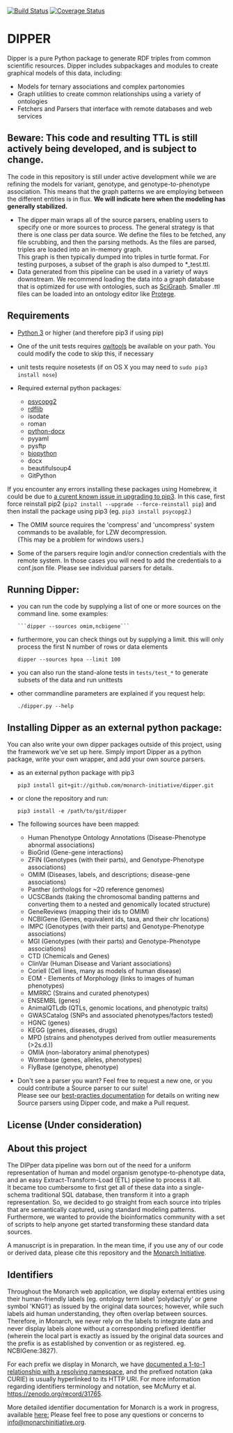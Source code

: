 [![Build Status](https://travis-ci.org/monarch-initiative/dipper.svg?branch=master)](https://travis-ci.org/monarch-initiative/dipper)
[![Coverage Status](https://coveralls.io/repos/monarch-initiative/dipper/badge.svg)](https://coveralls.io/r/monarch-initiative/dipper)

# DIPPER
Dipper is a pure Python package to generate RDF triples from common scientific resources.
Dipper includes subpackages and modules to create graphical models of this data, including:

* Models for ternary associations and complex partonomies
* Graph utilities to create common relationships using a variety of ontologies
* Fetchers and Parsers that interface with remote databases and web services

## Beware: This code and resulting TTL is still actively being developed, and is subject to change.
The code in this repository is still under active development while we are refining the models for variant, 
genotype, and genotype-to-phenotype association.  This means that the graph patterns we are employing 
between the different entities is in flux.  **We will indicate here when the modeling has generally stabilized.**

* The dipper main wraps all of the source parsers, enabling users to specify one or more sources to process. 
The general strategy is that there is one class per data source.  We define the files to be fetched,
any file scrubbing, and then the parsing methods.  As the files are parsed, triples are loaded into an in-memory graph.  
This graph is then typically dumped into triples in turtle format.  For testing purposes,
 a subset of the graph is also dumped to *_test.ttl.
* Data generated from this pipeline can be used in a variety of ways downstream.  We recommend
loading the data into a graph database that is optimized for use with ontologies, such as 
[SciGraph](https://github.com/SciGraph).  Smaller .ttl files can be loaded into an ontology editor 
like [Protege](http://protege.stanford.edu/).

## Requirements
* [Python 3](https://www.python.org/downloads/) or higher (and therefore pip3 if using pip)
* One of the unit tests requires
[owltools](https://code.google.com/p/owltools/wiki/InstallOWLTools) be available on your path.  You could modify
the code to skip this, if necessary
* unit tests require nosetests (if on OS X you may need to `sudo pip3 install nose`)

* Required external python packages:
    * [psycopg2](http://initd.org/psycopg/) 
    * [rdflib](https://code.google.com/p/rdflib/)
    * isodate
    * roman
    * [python-docx](https://github.com/python-openxml/python-docx)
    * pyyaml
    * pysftp
    * [biopython](https://github.com/biopython/biopython)
    * docx
    * beautifulsoup4
    * GitPython
    
If you encounter any errors installing these packages using Homebrew, it could be due to [a curent known issue in upgrading to  pip3](https://github.com/Homebrew/homebrew/issues/25752). In this case, first force reinstall pip2 (````pip2 install --upgrade --force-reinstall pip````) and then install the package using pip3 (eg. ````pip3 install psycopg2````.)

* The OMIM source requires the 'compress' and 'uncompress' system commands to be available, for LZW decompression.  
(This may be a problem for windows users.) 

* Some of the parsers require login and/or connection credentials with the remote system.  In those cases
 you will need to add the credentials to a conf.json file.  Please see individual parsers for details.   

## Running Dipper:
* you can run the code by supplying a list of one or more sources on the command line.  some examples:

      ```dipper --sources omim,ncbigene```

* furthermore, you can check things out by supplying a limit.  this will only process the
first N number of rows or data elements

    ```dipper --sources hpoa --limit 100```

* you can also run the stand-alone tests in ```tests/test_*``` to generate subsets of the data and run unittests
* other commandline parameters are explained if you request help:

    ```./dipper.py --help```

## Installing Dipper as an external python package:
You can also write your own dipper packages outside of this project, using the framework we've set up here.  Simply
import Dipper as a python package, write your own wrapper, and add your own source parsers.
* as an external python package with pip3

    ```pip3 install git+git://github.com/monarch-initiative/dipper.git```

* or clone the repository and run:

    ```pip3 install -e /path/to/git/dipper```

* The following sources have been mapped:
    * Human Phenotype Ontology Annotations (Disease-Phenotype abnormal associations)
    * BioGrid (Gene-gene interactions)
    * ZFIN (Genotypes (with their parts), and Genotype-Phenotype associations)
    * OMIM (Diseases, labels, and descriptions; disease-gene associations)
    * Panther (orthologs for ~20 reference genomes)
    * UCSCBands (taking the chromosomal banding patterns and converting them to a nested and genomically located structure)
    * GeneReviews (mapping their ids to OMIM)
    * NCBIGene (Genes, equivalent ids, taxa, and their chr locations)
    * IMPC (Genotypes (with their parts) and Genotype-Phenotype associations)
    * MGI (Genotypes (with their parts) and Genotype-Phenotype associations)
    * CTD (Chemicals and Genes)
    * ClinVar (Human Disease and Variant associations)
    * Coriell (Cell lines, many as models of human disease)
    * EOM - Elements of Morphology (links to images of human phenotypes)
    * MMRRC (Strains and curated phenotypes)
    * ENSEMBL (genes)
    * AnimalQTLdb (QTLs, genomic locations, and phenotypic traits)
    * GWASCatalog (SNPs and associated phenotypes/factors tested)
    * HGNC (genes)
    * KEGG (genes, diseases, drugs)
    * MPD (strains and phenotypes derived from outlier measurements (>2s.d.))
    * OMIA (non-laboratory animal phenotypes)
    * Wormbase (genes, alleles, phenotypes)
    * FlyBase (genotype, phenotype)
    
* Don't see a parser you want?  Feel free to request a new one, or you could contribute a Source parser to our suite!  
Please see our [best-practies documentation](sources/README.md) for details on writing new Source parsers 
using Dipper code, and make a Pull request.  

## License (Under consideration)

## About this project
The DIPper data pipeline was born out of the need for a uniform representation of human and model organism
genotype-to-phenotype data, and an easy Extract-Transform-Load (ETL) pipeline to process it all.  
It became too cumbersome to first get all of these data into a single-schema traditional SQL database, 
then transform it into a graph representation.  So, we decided to go straight from each source into triples that 
are semantically captured, using standard modeling patterns.  
Furthermore, we wanted to provide the bioinformatics community with a set of scripts to help anyone 
get started transforming these standard data sources. 

A manuscript is in preparation.  In the mean time, if you use any of our code or derived data, please cite 
this repository and the [Monarch Initiative](http://www.monarchinitiative.org).

## Identifiers
Throughout the Monarch web application, we display external entities using their human-friendly labels
(eg. ontology term label 'polydactyly' or gene symbol 'KNG1') as issued by the original data sources;
however, while such labels aid human understanding, they often overlap between sources.
Therefore, in Monarch, we never rely on the labels to integrate data and never display labels alone without a
corresponding prefixed identifier (wherein the local part is exactly as issued by the original data sources and the
prefix is as established by convention or as registered. eg. NCBIGene:3827).

For each prefix we display in Monarch, we have [documented a 1-to-1 relationship with a resolving namespace](https://github.com/monarch-initiative/dipper/blob/master/dipper/curie_map.yaml),
and the prefixed notation (aka CURIE) is usually hyperlinked to its HTTP URI.
For more information regarding identifiers terminology and notation, see McMurry et al. https://zenodo.org/record/31765.

More detailed identifier documentation for Monarch is a work in progress, available [here:](https://docs.google.com/document/d/1jJHM0c358T5h2W2qLbpm9fGNcOsTSfhMPmmXQhI8n9Q/edit)
Please feel free to pose any questions or concerns to info@monarchinitiative.org.

